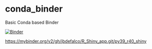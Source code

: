 # conda_binder
Basic Conda based Binder

[![Binder](https://mybinder.org/badge_logo.svg)](https://mybinder.org/v2/gh/jbdefalco/R_Shiny_app.git/py39_r40_shiny)

https://mybinder.org/v2/gh/jbdefalco/R_Shiny_app.git/py39_r40_shiny
